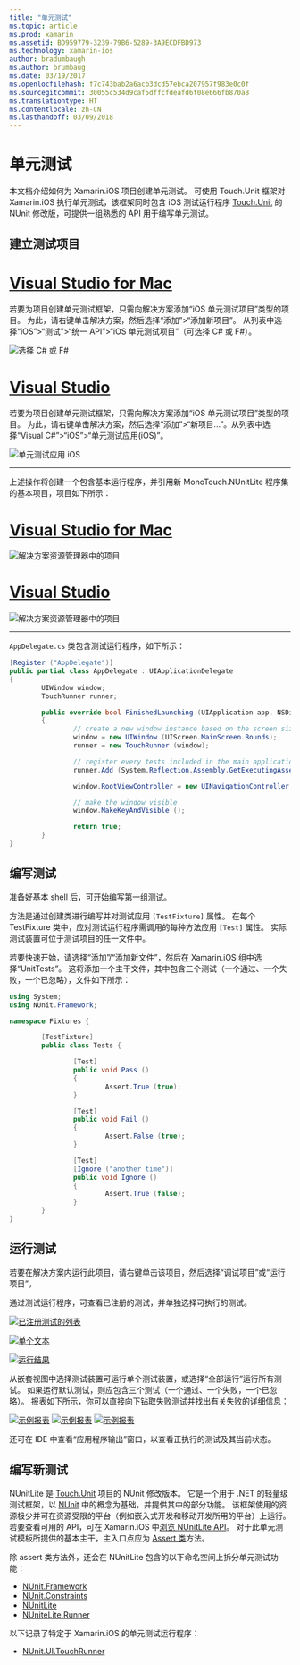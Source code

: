 ```yaml
---
title: "单元测试"
ms.topic: article
ms.prod: xamarin
ms.assetid: BD959779-3239-79B6-5289-3A9ECDFBD973
ms.technology: xamarin-ios
author: bradumbaugh
ms.author: brumbaug
ms.date: 03/19/2017
ms.openlocfilehash: f7c743bab2a6acb3dcd57ebca207957f983e0c0f
ms.sourcegitcommit: 30055c534d9caf5dffcfdeafd6f08e666fb870a8
ms.translationtype: HT
ms.contentlocale: zh-CN
ms.lasthandoff: 03/09/2018
---
```

# <a name="unit-testing"></a>单元测试

本文档介绍如何为 Xamarin.iOS 项目创建单元测试。
可使用 Touch.Unit 框架对 Xamarin.iOS 执行单元测试，该框架同时包含 iOS 测试运行程序 [Touch.Unit](https://github.com/xamarin/Touch.Unit) 的 NUnit 修改版，可提供一组熟悉的 API 用于编写单元测试。

## <a name="setting-up-a-test-project"></a>建立测试项目

# <a name="visual-studio-for-mactabvsmac"></a>[Visual Studio for Mac](#tab/vsmac)

若要为项目创建单元测试框架，只需向解决方案添加“iOS 单元测试项目”类型的项目。 为此，请右键单击解决方案，然后选择“添加”>“添加新项目”。 从列表中选择“iOS”>“测试”>“统一 API”>“iOS 单元测试项目”（可选择 C# 或 F#）。

![](touch.unit-images/00.png "选择 C# 或 F#")

# <a name="visual-studiotabvswin"></a>[Visual Studio](#tab/vswin)

若要为项目创建单元测试框架，只需向解决方案添加“iOS 单元测试项目”类型的项目。 为此，请右键单击解决方案，然后选择“添加”>“新项目...”。从列表中选择“Visual C#”>“iOS”>“单元测试应用(iOS)”。

![](touch.unit-images/00a.png "单元测试应用 iOS")

-----

上述操作将创建一个包含基本运行程序，并引用新 MonoTouch.NUnitLite 程序集的基本项目，项目如下所示：

# <a name="visual-studio-for-mactabvsmac"></a>[Visual Studio for Mac](#tab/vsmac)

![](touch.unit-images/01.png "解决方案资源管理器中的项目")

# <a name="visual-studiotabvswin"></a>[Visual Studio](#tab/vswin)

![](touch.unit-images/01a.png "解决方案资源管理器中的项目")

-----

`AppDelegate.cs` 类包含测试运行程序，如下所示：

```csharp
[Register ("AppDelegate")]
public partial class AppDelegate : UIApplicationDelegate
{
        UIWindow window;
        TouchRunner runner;

        public override bool FinishedLaunching (UIApplication app, NSDictionary options)
        {
                // create a new window instance based on the screen size
                window = new UIWindow (UIScreen.MainScreen.Bounds);
                runner = new TouchRunner (window);

                // register every tests included in the main application/assembly
                runner.Add (System.Reflection.Assembly.GetExecutingAssembly ());

                window.RootViewController = new UINavigationController (runner.GetViewController ());

                // make the window visible
                window.MakeKeyAndVisible ();

                return true;
        }
}
```

## <a name="writing-some-tests"></a>编写测试

准备好基本 shell 后，可开始编写第一组测试。

方法是通过创建类进行编写并对测试应用 `[TestFixture]` 属性。 在每个 TestFixture 类中，应对测试运行程序需调用的每种方法应用 `[Test]` 属性。 实际测试装置可位于测试项目的任一文件中。

若要快速开始，请选择“添加”/“添加新文件”，然后在 Xamarin.iOS 组中选择“UnitTests”。 这将添加一个主干文件，其中包含三个测试（一个通过、一个失败，一个已忽略），文件如下所示：

```csharp
using System;
using NUnit.Framework;

namespace Fixtures {

        [TestFixture]
        public class Tests {

                [Test]
                public void Pass ()
                {
                        Assert.True (true);
                }

                [Test]
                public void Fail ()
                {
                        Assert.False (true);
                }

                [Test]
                [Ignore ("another time")]
                public void Ignore ()
                {
                        Assert.True (false);
                }
        }
}
```

## <a name="running-your-tests"></a>运行测试

若要在解决方案内运行此项目，请右键单击该项目，然后选择“调试项目”或“运行项目”。

通过测试运行程序，可查看已注册的测试，并单独选择可执行的测试。

[![](touch.unit-images/02.png "已注册测试的列表")](touch.unit-images/02.png#lightbox) 

[![](touch.unit-images/03.png "单个文本")](touch.unit-images/03.png#lightbox) 

[![](touch.unit-images/04.png "运行结果")](touch.unit-images/04.png#lightbox)

从嵌套视图中选择测试装置可运行单个测试装置，或选择“全部运行”运行所有测试。 如果运行默认测试，则应包含三个测试（一个通过、一个失败，一个已忽略）。 报表如下所示，你可以直接向下钻取失败测试并找出有关失败的详细信息：

[![](touch.unit-images/05.png "示例报表")](touch.unit-images/05.png#lightbox) [![](touch.unit-images/05.png "示例报表")](touch.unit-images/05.png#lightbox) [![](touch.unit-images/05.png "示例报表")](touch.unit-images/05.png#lightbox)

还可在 IDE 中查看“应用程序输出”窗口，以查看正执行的测试及其当前状态。

## <a name="writing-new-tests"></a>编写新测试

NUnitLite 是 [Touch.Unit](https://github.com/xamarin/Touch.Unit) 项目的 NUnit 修改版本。 它是一个用于 .NET 的轻量级测试框架，以 [NUnit](http://nunit.com/) 中的概念为基础，并提供其中的部分功能。
该框架使用的资源极少并可在资源受限的平台（例如嵌入式开发和移动开发所用的平台）上运行。 若要查看可用的 API，可在 Xamarin.iOS 中[浏览 NUnitLite API](https://developer.xamarin.com/api/namespace/NUnitLite/)。 对于此单元测试模板所提供的基本主干，主入口点应为 [Assert 类](https://developer.xamarin.com/api/type/NUnit.Framework.Assert/)方法。

除 assert 类方法外，还会在 NUnitLite 包含的以下命名空间上拆分单元测试功能：

-   [NUnit.Framework](https://developer.xamarin.com/api/namespace/NUnit.Framework/)
-   [NUnit.Constraints](https://developer.xamarin.com/api/namespace/NUnit.Framework.Constraints/)
-   [NUnitLite](https://developer.xamarin.com/api/namespace/NUnitLite/)
-   [NUniteLite.Runner](https://developer.xamarin.com/api/namespace/NUnitLite.Runner/)


以下记录了特定于 Xamarin.iOS 的单元测试运行程序：

-   [NUnit.UI.TouchRunner](https://developer.xamarin.com/api/type/NUnit.UI.TouchRunner/)
